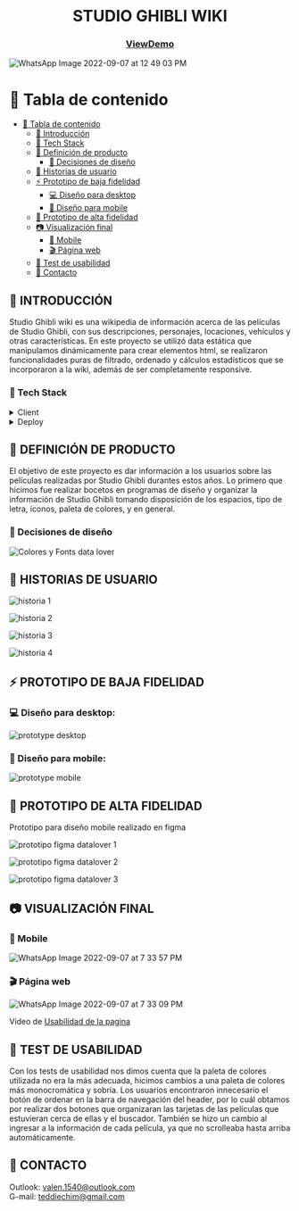 <br />
<div align="center">

<h1 align="center">STUDIO GHIBLI WIKI</h1>
<h3 align="center">

[ViewDemo](https://teddiechim.github.io/BOG005-data-lovers/)

</h3>

</div>

![WhatsApp Image 2022-09-07 at 12 49 03 PM](https://user-images.githubusercontent.com/107264908/188945349-7fe7253e-ca31-4971-80f9-77d3c59f4919.jpeg)

# :notebook_with_decorative_cover: Tabla de contenido

- [:notebook_with_decorative_cover: Tabla de contenido](#notebook_with_decorative_cover-tabla-de-contenido)
  - [:star2: Introducción](#star2-introducción)
  - [:space_invader: Tech Stack](#space_invader-tech-stack)
  - [:page_facing_up: Definición de producto](#page_facing_up-definición-de-producto)
    - [:art: Decisiones de diseño](#art-decisiones-de-diseño)
  - [:eyes: Historias de usuario](#eyes-historias-de-usuario)
  - [:zap: Prototipo de baja fidelidad](#zap-prototipo-de-baja-fidelidad)
    - [:computer: Diseño para desktop](#computer-diseño-para-desktop)
    - [:iphone: Diseño para mobile](#iphone-diseño-para-mobile)
  - [:high_brightness: Prototipo de alta fidelidad](#high_brightness-prototipo-de-alta-fidelidad)
  - [:camera: Visualización final](#camera-visualización-final)
    - [:iphone: Mobile](#iphone-mobile)
    - [:clapper: Página web](#clapper-pagina-web)
  - [:ribbon: Test de usabilidad](#ribbon-test-de-usabilidad)
  - [:handshake: Contacto](#handshake-contacto)

## :star2: INTRODUCCIÓN

Studio Ghibli wiki es una wikipedia de información acerca de las películas de Studio Ghibli, con sus descripciones, personajes, locaciones, vehículos y otras características. En este proyecto se utilizó data estática que manipulamos dinámicamente para crear elementos html, se realizaron funcionalidades puras de filtrado, ordenado y cálculos estadísticos que se incorporaron a la wiki, además de ser completamente responsive.

### :space_invader: Tech Stack

<details>
  <summary>Client</summary>

![Javascript](https://img.shields.io/badge/JavaScript-F7DF1E?style=for-the-badge&logo=javascript&logoColor=black)

![HTML](https://img.shields.io/badge/HTML5-E34F26?style=for-the-badge&logo=html5&logoColor=white)

![CSS](https://img.shields.io/badge/CSS-239120?&style=for-the-badge&logo=css3&logoColor=white)

</details>
<details>
<summary>Deploy</summary>
  
  ![Github Pages](https://img.shields.io/badge/GitHub-100000?style=for-the-badge&logo=github&logoColor=white)
</details>

<!-- Features -->

## :page_facing_up: DEFINICIÓN DE PRODUCTO

El objetivo de este proyecto es dar información a los usuarios sobre las películas realizadas por Studio Ghibli durantes estos años.
Lo primero que hicimos fue realizar bocetos en programas de diseño y organizar la información de Studio Ghibli tomando disposición de los espacios, tipo de letra, íconos, paleta de colores, y en general.

### :art: Decisiones de diseño

![Colores y Fonts data lover](https://user-images.githubusercontent.com/107264908/188953066-fce5324d-0c33-4c1e-9cfe-646c3f83b7f2.png)

## :eyes: HISTORIAS DE USUARIO

![historia 1](https://user-images.githubusercontent.com/107264908/189007541-3454ddd0-f7bb-4d9f-9f51-9443cfd7327c.png)

![historia 2](https://user-images.githubusercontent.com/107264908/189007549-bd81d18c-b8e9-4e27-8ce8-d2f8ca9f783e.png)

![historia 3](https://user-images.githubusercontent.com/107264908/189007559-8284a5db-83b4-4bfb-bba4-e6d050302227.png)

![historia 4](https://user-images.githubusercontent.com/107264908/189007567-91b91b68-4d5a-43a7-a804-5bc58c02c7cc.png)

## :zap: PROTOTIPO DE BAJA FIDELIDAD

### :computer: Diseño para desktop:

![prototype desktop](https://user-images.githubusercontent.com/107264908/189007623-675ece5d-2165-4525-a27e-ee6c0896f0e9.jpg)

### :iphone: Diseño para mobile:

![prototype mobile](https://user-images.githubusercontent.com/107264908/189007680-bca88977-eac3-4492-9aa7-6a2e4aa1764d.jpg)

## :high_brightness: PROTOTIPO DE ALTA FIDELIDAD

Prototipo para diseño mobile realizado en figma

![prototipo figma datalover 1](https://user-images.githubusercontent.com/107264908/188940781-f80d237b-1271-4d54-8abe-b38566e01c5b.png)

![prototipo figma datalover 2](https://user-images.githubusercontent.com/107264908/188940884-e013a6d0-a7a0-4267-ae07-e0373d1d4b32.png)

![prototipo figma datalover 3](https://user-images.githubusercontent.com/107264908/188940959-15eef412-0b1e-4885-af17-0b40ae5a555c.png)

## :camera: VISUALIZACIÓN FINAL

### :iphone: Mobile

![WhatsApp Image 2022-09-07 at 7 33 57 PM](https://user-images.githubusercontent.com/107264908/189008027-ffae63ab-0a1f-42d8-91b2-9314b8730ceb.jpeg)

### :clapper: Página web

![WhatsApp Image 2022-09-07 at 7 33 09 PM](https://user-images.githubusercontent.com/107264908/189008097-cc007f71-3553-4b8a-988a-ebac746ec822.jpeg)

Video de
[Usabilidad de la pagina](https://www.youtube.com/watch?v=VIxgit1Z1qo)

## :ribbon: TEST DE USABILIDAD

Con los tests de usabilidad nos dimos cuenta que la paleta de colores utilizada no era la más adecuada, hicimos cambios a una paleta de colores más monocromática y sobria. Los usuarios encontraron innecesario el botón de ordenar en la barra de navegación del header, por lo cuál obtamos por realizar dos botones que organizaran las tarjetas de las películas que estuvieran cerca de ellas y el buscador. También se hizo un cambio al ingresar a la información de cada película, ya que no scrolleaba hasta arriba automáticamente.

## :handshake: CONTACTO

Outlook: valen.1540@outlook.com <br>
G-mail: teddiechim@gmail.com
